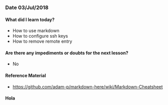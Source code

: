 ### Date 03/Jul/2018

#### What did I learn today?
  * How to use markdown
  * How to configure ssh keys
  * How to remove remote entry

#### Are there any impediments or doubts for the next lesson?
  - No

#### Reference Material
  - https://github.com/adam-p/markdown-here/wiki/Markdown-Cheatsheet

#### Hola